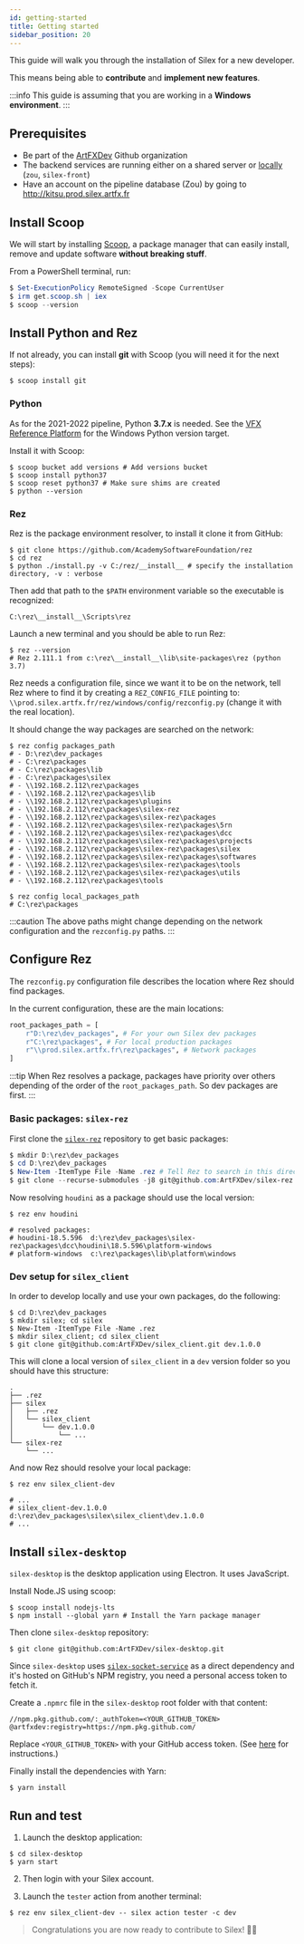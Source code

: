 ```yaml
---
id: getting-started
title: Getting started
sidebar_position: 20
---
```


This guide will walk you through the installation of Silex for a new developer.

This means being able to **contribute** and **implement new features**.

:::info
This guide is assuming that you are working in a **Windows environment**.
:::

## Prerequisites

- Be part of the [ArtFXDev](https://github.com/ArtFXDev) Github organization
- The backend services are running either on a shared server or [locally](./Backend) (`zou`, `silex-front`)
- Have an account on the pipeline database (Zou) by going to http://kitsu.prod.silex.artfx.fr

## Install Scoop

We will start by installing [Scoop](https://scoop.sh/), a package manager that can easily install, remove and update software **without breaking stuff**.

From a PowerShell terminal, run:

```powershell
$ Set-ExecutionPolicy RemoteSigned -Scope CurrentUser
$ irm get.scoop.sh | iex
$ scoop --version
```

## Install Python and Rez

If not already, you can install **git** with Scoop (you will need it for the next steps):

```shell
$ scoop install git
```

### Python

As for the 2021-2022 pipeline, Python **3.7.x** is needed. See the [VFX Reference Platform](http://vfxplatform.com/) for the Windows Python version target.

Install it with Scoop:

```shell
$ scoop bucket add versions # Add versions bucket
$ scoop install python37
$ scoop reset python37 # Make sure shims are created
$ python --version
```

### Rez

Rez is the package environment resolver, to install it clone it from GitHub:

```shell
$ git clone https://github.com/AcademySoftwareFoundation/rez
$ cd rez
$ python ./install.py -v C:/rez/__install__ # specify the installation directory, -v : verbose
```

Then add that path to the `$PATH` environment variable so the executable is recognized:

```
C:\rez\__install__\Scripts\rez
```

Launch a new terminal and you should be able to run Rez:

```shell
$ rez --version
# Rez 2.111.1 from c:\rez\__install__\lib\site-packages\rez (python 3.7)
```

Rez needs a configuration file, since we want it to be on the network, tell Rez where to find it by creating a `REZ_CONFIG_FILE` pointing to: `\\prod.silex.artfx.fr/rez/windows/config/rezconfig.py` (change it with the real location).

It should change the way packages are searched on the network:

```shell
$ rez config packages_path
# - D:\rez\dev_packages
# - C:\rez\packages
# - C:\rez\packages\lib
# - C:\rez\packages\silex
# - \\192.168.2.112\rez\packages
# - \\192.168.2.112\rez\packages\lib
# - \\192.168.2.112\rez\packages\plugins
# - \\192.168.2.112\rez\packages\silex-rez
# - \\192.168.2.112\rez\packages\silex-rez\packages
# - \\192.168.2.112\rez\packages\silex-rez\packages\5rn
# - \\192.168.2.112\rez\packages\silex-rez\packages\dcc
# - \\192.168.2.112\rez\packages\silex-rez\packages\projects
# - \\192.168.2.112\rez\packages\silex-rez\packages\silex
# - \\192.168.2.112\rez\packages\silex-rez\packages\softwares
# - \\192.168.2.112\rez\packages\silex-rez\packages\tools
# - \\192.168.2.112\rez\packages\silex-rez\packages\utils
# - \\192.168.2.112\rez\packages\tools

$ rez config local_packages_path
# C:\rez\packages
```

:::caution
The above paths might change depending on the network configuration and the `rezconfig.py` paths.
:::

## Configure Rez

The `rezconfig.py` configuration file describes the location where Rez should find packages.

In the current configuration, these are the main locations:

```python
root_packages_path = [
    r"D:\rez\dev_packages", # For your own Silex dev packages
    r"C:\rez\packages", # For local production packages
    r"\\prod.silex.artfx.fr\rez\packages", # Network packages
]
```

:::tip
When Rez resolves a package, packages have priority over others depending of the order of the `root_packages_path`. So dev packages are first.
:::

### Basic packages: `silex-rez`

First clone the [`silex-rez`](https://github.com/ArtFXDev/silex-rez) repository to get basic packages:

```powershell
$ mkdir D:\rez\dev_packages
$ cd D:\rez\dev_packages
$ New-Item -ItemType File -Name .rez # Tell Rez to search in this directory
$ git clone --recurse-submodules -j8 git@github.com:ArtFXDev/silex-rez.git # Clone recursively
```

Now resolving `houdini` as a package should use the local version:

```shell
$ rez env houdini

# resolved packages:
# houdini-18.5.596  d:\rez\dev_packages\silex-rez\packages\dcc\houdini\18.5.596\platform-windows
# platform-windows  c:\rez\packages\lib\platform\windows
```

### Dev setup for `silex_client`

In order to develop locally and use your own packages, do the following:

```shell
$ cd D:\rez\dev_packages
$ mkdir silex; cd silex
$ New-Item -ItemType File -Name .rez
$ mkdir silex_client; cd silex_client
$ git clone git@github.com:ArtFXDev/silex_client.git dev.1.0.0
```

This will clone a local version of `silex_client` in a `dev` version folder so you should have this structure:

```
.
├── .rez
├── silex
│   ├── .rez
│   └── silex_client
│       └── dev.1.0.0
│           └── ...
└── silex-rez
    └── ...
```

And now Rez should resolve your local package:

```shell
$ rez env silex_client-dev

# ...
# silex_client-dev.1.0.0      d:\rez\dev_packages\silex\silex_client\dev.1.0.0
# ...
```

## Install `silex-desktop`

`silex-desktop` is the desktop application using Electron. It uses JavaScript.

Install Node.JS using scoop:

```shell
$ scoop install nodejs-lts
$ npm install --global yarn # Install the Yarn package manager
```

Then clone `silex-desktop` repository:

```shell
$ git clone git@github.com:ArtFXDev/silex-desktop.git
```

Since `silex-desktop` uses [`silex-socket-service`](https://github.com/ArtFXDev/silex-socket-service) as a direct dependency and it's hosted on GitHub's NPM registry, you need a personal access token to fetch it.

Create a `.npmrc` file in the `silex-desktop` root folder with that content:

```text title="silex-desktop/.npmrc"
//npm.pkg.github.com/:_authToken=<YOUR_GITHUB_TOKEN>
@artfxdev:registry=https://npm.pkg.github.com/
```

Replace `<YOUR_GITHUB_TOKEN>` with your GitHub access token.
(See [here](https://docs.github.com/en/authentication/keeping-your-account-and-data-secure/creating-a-personal-access-token) for instructions.)

Finally install the dependencies with Yarn:

```shell
$ yarn install
```

## Run and test

1. Launch the desktop application:

```shell
$ cd silex-desktop
$ yarn start
```

2. Then login with your Silex account.

3. Launch the `tester` action from another terminal:

```shell
$ rez env silex_client-dev -- silex action tester -c dev
```

> Congratulations you are now ready to contribute to Silex! 🎉🎉
